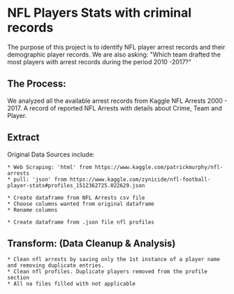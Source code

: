 # NFL Players Stats with criminal records
The purpose of this project is to identify NFL player arrest records and their demographic player records. 
We are also asking: "Which team drafted the most players with arrest records during the period 2010 -2017?"
    
## The Process:
We analyzed all the available arrest records from Kaggle NFL Arrests 2000 - 2017.
A record of reported NFL Arrests with details about Crime, Team and Player. 
 
## Extract

Original Data Sources include:
    
    * Web Scraping: 'html' from https://www.kaggle.com/patrickmurphy/nfl-arrests
    * pull: 'json' from https://www.kaggle.com/zynicide/nfl-football-player-stats#profiles_1512362725.022629.json
    
    * Create dataframe from NFL Arrests csv file
    * Choose columns wanted from original dataframe
    * Rename columns
    
    * Create dataframe from .json file nfl profiles 
    
 ## Transform: (Data Cleanup & Analysis)
    
    * Clean nfl arrests by saving only the 1st instance of a player name and removing duplicate entries.
    * Clean nfl profiles. Duplicate players removed from the profile section
    * All na files filled with not applicable 
 


